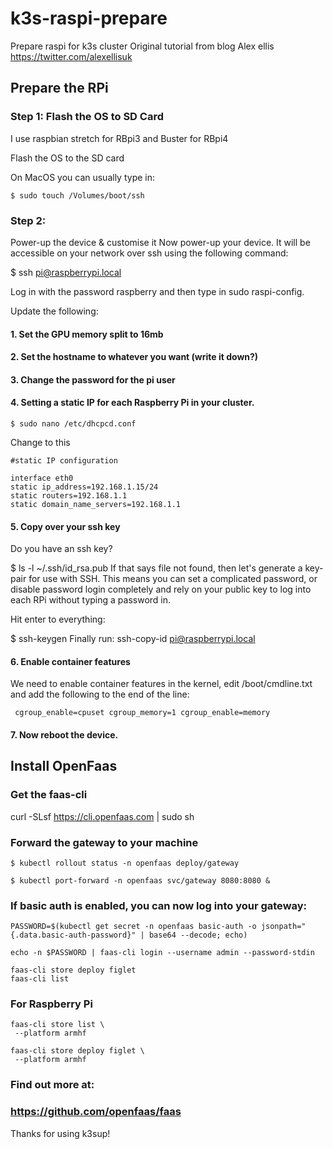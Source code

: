 # k3s-raspi-prepare
Prepare raspi for k3s cluster
Original tutorial from blog Alex ellis https://twitter.com/alexellisuk


## Prepare the RPi
### Step 1: Flash the OS to SD Card

I use raspbian stretch for RBpi3 and Buster for RBpi4

Flash the OS to the SD card

On MacOS you can usually type in: 
```
$ sudo touch /Volumes/boot/ssh
```
### Step 2: 
Power-up the device & customise it
Now power-up your device. It will be accessible on your network over ssh using the following command:

$ ssh pi@raspberrypi.local

Log in with the password raspberry and then type in sudo raspi-config.

Update the following:

#### 1. Set the GPU memory split to 16mb
#### 2. Set the hostname to whatever you want (write it down?)
#### 3. Change the password for the pi user
#### 4. Setting a static IP for each Raspberry Pi in your cluster.
```
$ sudo nano /etc/dhcpcd.conf
```

Change to this

```
#static IP configuration

interface eth0
static ip_address=192.168.1.15/24
static routers=192.168.1.1
static domain_name_servers=192.168.1.1
```

#### 5. Copy over your ssh key
Do you have an ssh key?

$ ls -l ~/.ssh/id_rsa.pub
If that says file not found, then let's generate a key-pair for use with SSH. This means you can set a complicated password, or disable password login completely and rely on your public key to log into each RPi without typing a password in.

Hit enter to everything:

$ ssh-keygen
Finally run: ssh-copy-id pi@raspberrypi.local

#### 6. Enable container features
We need to enable container features in the kernel, edit /boot/cmdline.txt and add the following to the end of the line:
```
 cgroup_enable=cpuset cgroup_memory=1 cgroup_enable=memory
``` 

#### 7. Now reboot the device.

## Install OpenFaas

### Get the faas-cli
curl -SLsf https://cli.openfaas.com | sudo sh

### Forward the gateway to your machine
```
$ kubectl rollout status -n openfaas deploy/gateway

$ kubectl port-forward -n openfaas svc/gateway 8080:8080 &
```

### If basic auth is enabled, you can now log into your gateway:
```
PASSWORD=$(kubectl get secret -n openfaas basic-auth -o jsonpath="{.data.basic-auth-password}" | base64 --decode; echo)

echo -n $PASSWORD | faas-cli login --username admin --password-stdin
```
```
faas-cli store deploy figlet
faas-cli list
```

### For Raspberry Pi
```
faas-cli store list \
 --platform armhf
```
```
faas-cli store deploy figlet \
 --platform armhf
```

### Find out more at:
### https://github.com/openfaas/faas

Thanks for using k3sup!
